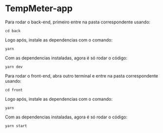 # TempMeter-app

Para rodar o back-end, primeiro entre na pasta correspondente usando: 

`cd back`

Logo após, instale as dependencias com o comando: 

`yarn`

Com as dependencias instaladas, agora é só rodar o código:

`yarn dev`

Para rodar o front-end, abra outro terminal e entre na pasta correspondente usando: 

`cd front`

Logo após, instale as dependencias com o comando: 

`yarn`

Com as dependencias instaladas, agora é só rodar o código:

`yarn start`
